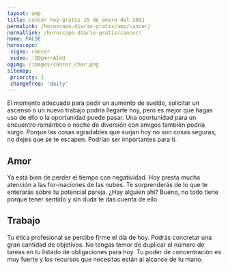```yaml
---
layout: amp
title: cancer hoy gratis 15 de enero del 2021 
permalink: /horoscopo-diario-gratis/amp/cancer/
normallink: /horoscopo-diario-gratis/cancer/
home: FALSE
horoscopo:
 signo: cancer
 video: -DQpmrrAIeU
ogimg: /images/cancer_char.png
sitemap:
 priority: 1
 changefreq: 'daily'
---
```



El momento adecuado para pedir un aumento de sueldo, solicitar un ascenso o un nuevo trabajo podría llegarte hoy, pero es mejor que hagas uso de ello o la oportunidad puede pasar. Una oportunidad para un encuentro romántico o noche de diversión con amigos también podría surgir. Porque las cosas agradables que surjan hoy no son cosas seguras, no dejes que se te escapen. Podrían ser importantes para ti.

## Amor

Ya está bien de perder el tiempo con negatividad. Hoy presta mucha atención a las for-maciones de las nubes. Te sorprenderás de lo que te enterarás sobre tu potencial pareja. ¿Hay alguien ahí? Bueno, no todo tiene porque tener sentido y sin duda te das cuenta de ello.

## Trabajo

Tu ética profesional se percibe firme el día de hoy. Podrás concretar una gran cantidad de objetivos. No tengas temor de duplicar el número de tareas en tu listado de obligaciones para hoy. Tu poder de concentración es muy fuerte y los recursos que necesitas están al alcance de tu mano.